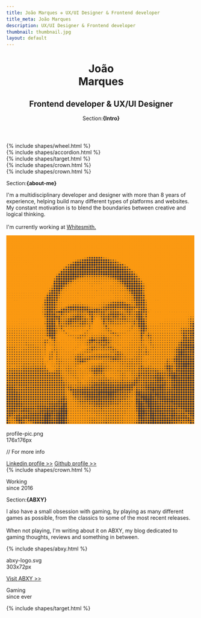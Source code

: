 ```yaml
---
title: João Marques ✲ UX/UI Designer & Frontend developer
title_meta: João Marques
description: UX/UI Designer & Frontend developer
thumbnail: thumbnail.jpg
layout: default
---
```


<header class="u-p-2 u-p-3-md u-c-neon-1">
  <h1 class="u-ft-display u-ts-1 u-mt-12 u-mt-16-md u-mb-2">
    João <br>Marques
  </h1>
  <h2 class="u-ft-display u-fw-500 u-ts-4 u-mb-8 u-mt-2">
    Frontend developer & UX/UI Designer
  </h2>
  <p class="u-ts-6 u-ft-display">Section:<b>{Intro}</b></p>
</header>
<section class="grid">
  <div class="col-12 col-md-6">
    <div class="row row--nowrap">
      <div class="u-bc-neon-1 u-cf-gray-1 u-flex-2">
        <div class="c-shape-motion-wheel">
          {% include shapes/wheel.html %}
        </div>
      </div>
      <div class="u-bc-neon-2 u-cf-gray-1 u-flex-0_9">
        <div class="c-shape-motion-accordion">
          {% include shapes/accordion.html %}
        </div>
      </div>
    </div>
  </div>
  <div class="col-12 col-md-6">
    <div class="grid">
      <div class="col-6 u-bc-gray-2 u-cf-gray-3">
        <div class="c-shape-motion-target">
          {% include shapes/target.html %}
        </div>
      </div>
      <div class="col-6 u-bc-neon-3 u-cf-gray-1 u-pos-relative">
        <div class="c-shape-motion-crown">
          {% include shapes/crown.html %}
        </div>
        <div class="c-shape-motion-crown">
          {% include shapes/crown.html %}
        </div>
      </div>
    </div>
  </div>
</section>
<div class="grid">
  <section class="col-12 col-md-6 u-bc-neon-3 u-c-gray-1">
    <div class="u-p-2 u-pt-2 u-pb-2 u-p-3-md">
      <p class="u-ts-6 u-ft-display u-mb-4">Section:<b>{about-me}</b></p>
      <p class="u-ts-4 text-block u-mb-5">
        I'm a multidisciplinary developer and designer with more than 8 years of experience, helping build many different types of platforms and websites. My constant motivation is to blend the boundaries between creative and logical thinking.
        <br><br>
        I'm currently working at <a class="u-c-gray-1" href="https://www.whitesmith.co/" target="_blank">Whitesmith.</a>
      </p>
      <div class="grid">
        <div class="col-12">
          <div class="c-image-label-wrapper u-mb-4">
            <div class="u-cf-gray-1 u-mr-1 u-mb-1">
              <img class="c-image-lg" src="assets/images/profile-pic.png"/>
            </div>
            <div class="u-mb-1">
              <p class="u-ts-6 u-ft-display u-mb-4 u-mr-2">profile-pic.png<br>176x176px</p>
            </div>
            <div class="c-image-label-link">
              <p class="u-ts-6 u-ft-display u-mb-2 u-mt-2 u-mr-2">// For more info</p>
              <a class="c-button c-button--light-alt u-mb-2" href="https://www.linkedin.com/in/joaornmarques/" target="_blank" title="Visit ABXY">Linkedin profile >></a>
              <a class="c-button c-button--light-alt" href="https://github.com/joaornmarques" target="_blank" title="Go to Github profile">Github profile >></a>
            </div>
          </div>
        </div>
      </div>
      <div class="c-postcard-footer">
        <div class="c-postcard-footer__icon u-cf-gray-1">
          {% include shapes/crown.html %}
        </div>
        <p class="c-postcard-footer__text">Working<br>since 2016</p>
      </div>
    </div>
  </section>
  <section class="col-12 col-md-6 u-bc-neon-2">
    <div class="u-p-2 u-pt-2 u-pb-2 u-p-3-md">
      <p class="u-ts-6 u-ft-display u-mb-4">Section:<b>{ABXY}</b></p>
      <p class="u-ts-4 u-ft-sans text-block u-mb-5 u-fw-500">
        I also have a small obsession with gaming, by playing as many different games as possible, from the classics to some of the most recent releases.
        <br><br>
        When not playing, I'm writing about it on ABXY, my blog dedicated to gaming thoughts, reviews and something in between.
      </p>
      <div class="c-image-label-wrapper u-mb-3">
        <div class="c-image-svg u-cf-neon-1 u-mr-1 u-mb-1">
          {% include shapes/abxy.html %}
        </div>
        <p class="u-ts-6 u-ft-display u-mb-1">abxy-logo.svg<br>303x72px</p>
      </div>
      <a class="c-button u-mb-5" href="{{'abxy' | absolute_url}}" title="Visit ABXY">Visit ABXY >></a>
      <div class="c-postcard-footer">
        <p class="c-postcard-footer__text">Gaming<br>since ever</p>
        <div class="c-postcard-footer__icon u-cf-neon-1">
          {% include shapes/target.html %}
        </div>
      </div>
    </div>
  </section>
</div>